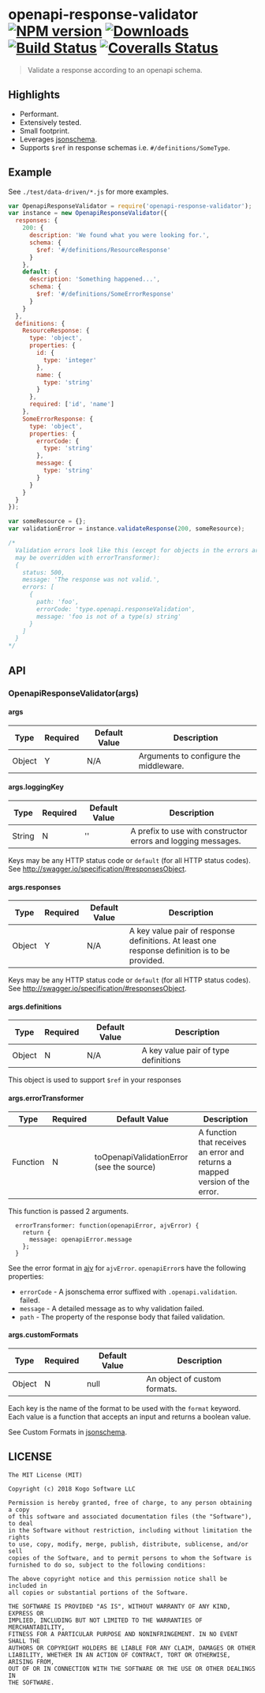 # openapi-response-validator [![NPM version][npm-image]][npm-url] [![Downloads][downloads-image]][npm-url] [![Build Status][travis-image]][travis-url] [![Coveralls Status][coveralls-image]][coveralls-url]
> Validate a response according to an openapi schema.

## Highlights

* Performant.
* Extensively tested.
* Small footprint.
* Leverages [jsonschema](https://www.npmjs.com/package/jsonschema).
* Supports `$ref` in response schemas i.e. `#/definitions/SomeType`.

## Example

See `./test/data-driven/*.js` for more examples.

```javascript
var OpenapiResponseValidator = require('openapi-response-validator');
var instance = new OpenapiResponseValidator({
  responses: {
    200: {
      description: 'We found what you were looking for.',
      schema: {
        $ref: '#/definitions/ResourceResponse'
      }
    },
    default: {
      description: 'Something happened...',
      schema: {
        $ref: '#/definitions/SomeErrorResponse'
      }
    }
  },
  definitions: {
    ResourceResponse: {
      type: 'object',
      properties: {
        id: {
          type: 'integer'
        },
        name: {
          type: 'string'
        }
      },
      required: ['id', 'name']
    },
    SomeErrorResponse: {
      type: 'object',
      properties: {
        errorCode: {
          type: 'string'
        },
        message: {
          type: 'string'
        }
      }
    }
  }
});

var someResource = {};
var validationError = instance.validateResponse(200, someResource);

/*
  Validation errors look like this (except for objects in the errors array which
  may be overridden with errorTransformer):
  {
    status: 500,
    message: 'The response was not valid.',
    errors: [
      {
        path: 'foo',
        errorCode: 'type.openapi.responseValidation',
        message: 'foo is not of a type(s) string'
      }
    ]
  }
*/
```

## API

### OpenapiResponseValidator(args)

#### args

|Type|Required|Default Value|Description|
|----|--------|-------------|-----------|
|Object|Y|N/A|Arguments to configure the middleware.|

#### args.loggingKey

|Type|Required|Default Value|Description|
|----|--------|-------------|-----------|
|String|N|''|A prefix to use with constructor errors and logging messages.|

Keys may be any HTTP status code or `default` (for all HTTP status codes).  See
http://swagger.io/specification/#responsesObject.

#### args.responses

|Type|Required|Default Value|Description|
|----|--------|-------------|-----------|
|Object|Y|N/A|A key value pair of response definitions.  At least one response definition is to be provided.|

Keys may be any HTTP status code or `default` (for all HTTP status codes).  See
http://swagger.io/specification/#responsesObject.

#### args.definitions

|Type|Required|Default Value|Description|
|----|--------|-------------|-----------|
|Object|N|N/A|A key value pair of type definitions|

This object is used to support `$ref` in your responses

#### args.errorTransformer

|Type|Required|Default Value|Description|
|----|--------|-------------|-----------|
|Function|N|toOpenapiValidationError (see the source)|A function that receives an error and returns a mapped version of the error.|

This function is passed 2 arguments.

```
  errorTransformer: function(openapiError, ajvError) {
    return {
      message: openapiError.message
    };
  }
```

See the error format in [ajv](https://www.npmjs.com/package/ajv#validation-errors) for
`ajvError`.  `openapiError`s have the following properties:

* `errorCode` - A jsonschema error suffixed with `.openapi.validation`.
failed.
* `message` - A detailed message as to why validation failed.
* `path` - The property of the response body that failed validation.

#### args.customFormats

|Type|Required|Default Value|Description|
|----|--------|-------------|-----------|
|Object|N|null|An object of custom formats.|

Each key is the name of the format to be used with the `format` keyword.  Each value
is a function that accepts an input and returns a boolean value.

See Custom Formats in [jsonschema](https://github.com/tdegrunt/jsonschema#custom-formats).

## LICENSE
```
The MIT License (MIT)

Copyright (c) 2018 Kogo Software LLC

Permission is hereby granted, free of charge, to any person obtaining a copy
of this software and associated documentation files (the "Software"), to deal
in the Software without restriction, including without limitation the rights
to use, copy, modify, merge, publish, distribute, sublicense, and/or sell
copies of the Software, and to permit persons to whom the Software is
furnished to do so, subject to the following conditions:

The above copyright notice and this permission notice shall be included in
all copies or substantial portions of the Software.

THE SOFTWARE IS PROVIDED "AS IS", WITHOUT WARRANTY OF ANY KIND, EXPRESS OR
IMPLIED, INCLUDING BUT NOT LIMITED TO THE WARRANTIES OF MERCHANTABILITY,
FITNESS FOR A PARTICULAR PURPOSE AND NONINFRINGEMENT. IN NO EVENT SHALL THE
AUTHORS OR COPYRIGHT HOLDERS BE LIABLE FOR ANY CLAIM, DAMAGES OR OTHER
LIABILITY, WHETHER IN AN ACTION OF CONTRACT, TORT OR OTHERWISE, ARISING FROM,
OUT OF OR IN CONNECTION WITH THE SOFTWARE OR THE USE OR OTHER DEALINGS IN
THE SOFTWARE.
```

[downloads-image]: http://img.shields.io/npm/dm/openapi-response-validator.svg
[npm-url]: https://npmjs.org/package/openapi-response-validator
[npm-image]: http://img.shields.io/npm/v/openapi-response-validator.svg

[travis-url]: https://travis-ci.org/kogosoftwarellc/open-api
[travis-image]: http://img.shields.io/travis/kogosoftwarellc/open-api.svg

[coveralls-url]: https://coveralls.io/r/kogosoftwarellc/open-api
[coveralls-image]: http://img.shields.io/coveralls/kogosoftwarellc/open-api/master.svg
